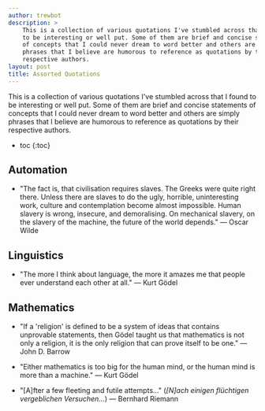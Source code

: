 ```yaml
---
author: trewbot
description: >
    This is a collection of various quotations I've stumbled across that I found
    to be interesting or well put. Some of them are brief and concise statements
    of concepts that I could never dream to word better and others are simply
    phrases that I believe are humorous to reference as quotations by their
    respective authors.
layout: post
title: Assorted Quotations
---
```


This is a collection of various quotations I've stumbled across that I found to
be interesting or well put. Some of them are brief and concise statements of
concepts that I could never dream to word better and others are simply phrases
that I believe are humorous to reference as quotations by their respective
authors.

- toc
{:toc}

## Automation

 -  "The fact is, that civilisation requires slaves. The Greeks were quite right
    there. Unless there are slaves to do the ugly, horrible, uninteresting work,
    culture and contemplation become almost impossible. Human slavery is wrong,
    insecure, and demoralising. On mechanical slavery, on the slavery of the
    machine, the future of the world depends." &mdash; Oscar Wilde

## Linguistics

 -  "The more I think about language, the more it amazes me that people ever
    understand each other at all." &mdash; Kurt Gödel

## Mathematics

 -  "If a 'religion' is defined to be a system of ideas that contains unprovable
    statements, then Gödel taught us that mathematics is not only a religion, it
    is the only religion that can prove itself to be one." &mdash; John D.
    Barrow

 -  "Either mathematics is too big for the human mind, or the human mind is more
    than a machine." &mdash; Kurt Gödel

 -  "[A]fter a few fleeting and futile attempts..." (*[N]ach einigen flüchtigen
    vergeblichen Versuchen...*) &mdash; Bernhard Riemann
